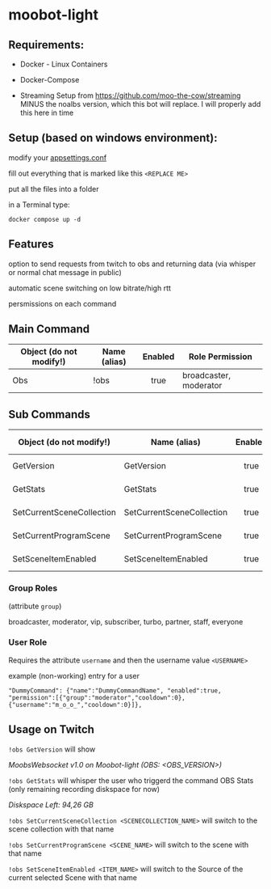 # moobot-light

## Requirements:
- Docker - Linux Containers

- Docker-Compose

- Streaming Setup from https://github.com/moo-the-cow/streaming MINUS the noalbs version, which this bot will replace. I will properly add this here in time


## Setup (based on windows environment):

modify your [appsettings.conf](appsettings.conf)

fill out everything that is marked like this `<REPLACE ME>`

put all the files into a folder

in a Terminal type:
```
docker compose up -d
```

## Features
option to send requests from twitch to obs and returning data (via whisper or normal chat message in public)

automatic scene switching on low bitrate/high rtt

persmissions on each command

## Main Command
| Object (do not modify!) | Name (alias) | Enabled | Role Permission |
| ---- | ---- | :---: | -------- |
| Obs | !obs | true |  broadcaster, moderator  |

## Sub Commands

| Object (do not modify!) | Name (alias) | Enabled | Whisper result | Role Permission |
| ---- | ---- | :---: | --- | -------- |
| GetVersion | GetVersion | true | false |  broadcaster, moderator  |
| GetStats | GetStats | true | true | broadcaster, moderator  |
| SetCurrentSceneCollection | SetCurrentSceneCollection | true | null | broadcaster, moderator |
| SetCurrentProgramScene | SetCurrentProgramScene | true | null | broadcaster, moderator |
| SetSceneItemEnabled | SetSceneItemEnabled | true | null | broadcaster, moderator |

### Group Roles
(attribute `group`)

broadcaster, moderator, vip, subscriber, turbo, partner, staff, everyone

### User Role
Requires the attribute `username` and then the username value `<USERNAME>`

example (non-working) entry for a user
```
"DummyCommand": {"name":"DummyCommandName", "enabled":true, "permission":[{"group":"moderator","cooldown":0},{"username":"m_o_o_","cooldown":0}]},
```

## Usage on Twitch
`!obs GetVersion` will show

*MoobsWebsocket v1.0 on Moobot-light (OBS: <OBS_VERSION>)*

`!obs GetStats` will whisper the user who triggerd the command OBS Stats (only remaining recording diskspace for now)

*Diskspace Left: 94,26 GB*

`!obs SetCurrentSceneCollection <SCENECOLLECTION_NAME>` will switch to the scene collection with that name

`!obs SetCurrentProgramScene <SCENE_NAME>` will switch to the scene with that name

`!obs SetSceneItemEnabled <ITEM_NAME>` will switch to the Source of the current selected Scene with that name
